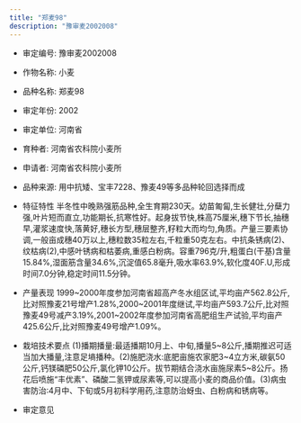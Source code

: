 ```yaml
---
title: "郑麦98"
description: "豫审麦2002008"
---
```

* 审定编号:  豫审麦2002008

*  作物名称:  小麦

*  品种名称:  郑麦98

*  审定年份:  2002

*  审定单位:  河南省

* 育种者:  河南省农科院小麦所

*  申请者:  河南省农科院小麦所

*  品种来源:  用中抗矮、宝丰7228、豫麦49等多品种轮回选择而成

*  特征特性
半冬性中晚熟强筋品种,全生育期230天。幼苗匍匐,生长健壮,分蘖力强,叶片短而直立,功能期长,抗寒性好。起身拔节快,株高75厘米,穗下节长,抽穗早,灌浆速度快,落黄好,穗长方型,穗层整齐,籽粒大而均匀,角质。产量三要素协调,一般亩成穗40万以上,穗粒数35粒左右,千粒重50克左右。中抗条锈病(2)、纹枯病(2),中感叶锈病和枯萎病,重感白粉病。容重796克/升,粗蛋白(干基)含量15.84%,湿面筋含量34.6%,沉淀值65.8毫升,吸水率63.9%,软化度40F.U,形成时间7.0分钟,稳定时间11.5分钟。

*  产量表现
1999~2000年度参加河南省超高产冬水组区试,平均亩产562.8公斤,比对照豫麦21号增产1.28%,2000~2001年度继试,平均亩产593.7公斤,比对照豫麦49号减产3.19%,2001~2002年度参加河南省高肥组生产试验,平均亩产425.6公斤,比对照豫麦49号增产1.09%。

*  栽培技术要点
(1)播期播量:最适播期10月上、中旬,播量5~8公斤,播期推迟可适当加大播量,注意足墒播种。(2)施肥浇水:底肥亩施农家肥3~4立方米,碳氨50公斤,钙镁磷肥50公斤,氯化钾10公斤。拔节期结合浇水亩施尿素5~8公斤。扬花后喷施“丰优素”、磷酸二氢钾或尿素等,可以提高小麦的商品价值。(3)病虫害防治:4月中、下旬或5月初科学用药,注意防治蚜虫、白粉病和锈病等。

*  审定意见

